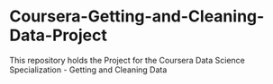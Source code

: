 # Coursera-Getting-and-Cleaning-Data-Project
This repository holds the Project for the Coursera Data Science Specialization - Getting and Cleaning Data
